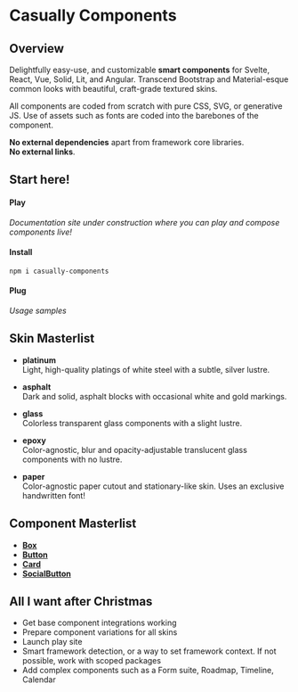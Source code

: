 # Casually Components

## Overview
Delightfully easy-use, and customizable **smart components** for Svelte, React, Vue, Solid, Lit, and Angular. Transcend Bootstrap and Material-esque common looks with beautiful, craft-grade textured skins.

All components are coded from scratch with pure CSS, SVG, or generative JS. Use of assets such as fonts are  coded into the barebones of the component.  

**No external dependencies** apart from framework core libraries.  
**No external links**.  


## Start here!
#### Play
*Documentation site under construction where you can play and compose components live!*

#### Install
`npm i casually-components`

#### Plug
*Usage samples*


## Skin Masterlist
- **platinum**  
Light, high-quality platings of white steel with a subtle, silver lustre.

- **asphalt**  
Dark and solid, asphalt blocks with occasional white and gold markings.

- **glass**  
Colorless transparent glass components with a slight lustre.

- **epoxy**  
Color-agnostic, blur and opacity-adjustable translucent glass components with no lustre.

- **paper**  
Color-agnostic paper cutout and stationary-like skin. Uses an exclusive handwritten font!


## Component Masterlist
- [**Box**](/docs/Box.md)  
- [**Button**](/docs/Button.md)
- [**Card**](/docs/Card.md)  
- [**SocialButton**](/docs/SocialButton.md)  


## All I want after Christmas
- Get base component integrations working
- Prepare component variations for all skins
- Launch play site
- Smart framework detection, or a way to set framework context. If not possible, work with scoped packages
- Add complex components such as a Form suite, Roadmap, Timeline, Calendar
